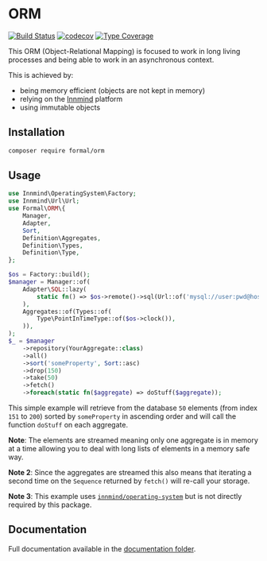 # ORM

[![Build Status](https://github.com/formal-php/orm/workflows/CI/badge.svg?branch=master)](https://github.com/formal-php/orm/actions?query=workflow%3ACI)
[![codecov](https://codecov.io/gh/formal-php/orm/branch/develop/graph/badge.svg)](https://codecov.io/gh/formal-php/orm)
[![Type Coverage](https://shepherd.dev/github/formal-php/orm/coverage.svg)](https://shepherd.dev/github/formal-php/orm)

This ORM (Object-Relational Mapping) is focused to work in long living processes and being able to work in an asynchronous context.

This is achieved by:
- being memory efficient (objects are not kept in memory)
- relying on the [Innmind](https://github.com/Innmind) platform
- using immutable objects

## Installation

```sh
composer require formal/orm
```

## Usage

```php
use Innmind\OperatingSystem\Factory;
use Innmind\Url\Url;
use Formal\ORM\{
    Manager,
    Adapter,
    Sort,
    Definition\Aggregates,
    Definition\Types,
    Definition\Type,
};

$os = Factory::build();
$manager = Manager::of(
    Adapter\SQL::lazy(
        static fn() => $os->remote()->sql(Url::of('mysql://user:pwd@host:3306/database?charset=utf8mb4')),
    ),
    Aggregates::of(Types::of(
        Type\PointInTimeType::of($os->clock()),
    )),
);
$_ = $manager
    ->repository(YourAggregate::class)
    ->all()
    ->sort('someProperty', Sort::asc)
    ->drop(150)
    ->take(50)
    ->fetch()
    ->foreach(static fn($aggregate) => doStuff($aggregate));
```

This simple example will retrieve from the database `50` elements (from index `151` to `200`) sorted by `someProperty` in ascending order and will call the function `doStuff` on each aggregate.

**Note**: The elements are streamed meaning only one aggregate is in memory at a time allowing you to deal with long lists of elements in a memory safe way.

**Note 2**: Since the aggregates are streamed this also means that iterating a second time on the `Sequence` returned by `fetch()` will re-call your storage.

**Note 3**: This example uses [`innmind/operating-system`](https://packagist.org/packages/innmind/operating-system) but is not directly required by this package.

## Documentation

Full documentation available in the [documentation folder](documentation/).
